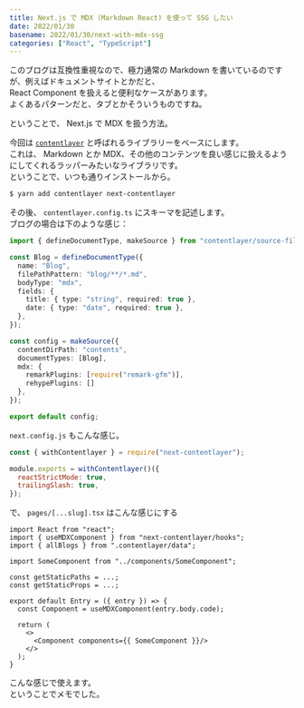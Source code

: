 ```yaml
---
title: Next.js で MDX (Markdown React) を使って SSG したい
date: 2022/01/30
basename: 2022/01/30/next-with-mdx-ssg
categories: ["React", "TypeScript"]
---
```


このブログは互換性重視なので、極力通常の Markdown を書いているのですが、例えばドキュメントサイトとかだと、  
React Component を扱えると便利なケースがあります。  
よくあるパターンだと、タブとかそういうものですね。

ということで、 Next.js で MDX を扱う方法。

今回は [`contentlayer`](https://yarnpkg.com/package/contentlayer) と呼ばれるライブラリーをベースにします。  
これは、 Markdown とか MDX、その他のコンテンツを良い感じに扱えるようにしてくれるラッパーみたいなライブラリです。  
ということで、いつも通りインストールから。

```bash
$ yarn add contentlayer next-contentlayer
```

その後、 `contentlayer.config.ts` にスキーマを記述します。  
ブログの場合は下のような感じ：

```typescript:contentlayer.config.ts
import { defineDocumentType, makeSource } from "contentlayer/source-files";

const Blog = defineDocumentType({
  name: "Blog",
  filePathPattern: "blog/**/*.md",
  bodyType: "mdx",
  fields: {
    title: { type: "string", required: true },
    date: { type: "date", required: true },
  },
});

const config = makeSource({
  contentDirPath: "contents",
  documentTypes: [Blog],
  mdx: {
    remarkPlugins: [require("remark-gfm")],
    rehypePlugins: []
  },
});

export default config;
```

`next.config.js` もこんな感じ。

```typescript:next.config.js
const { withContentlayer } = require("next-contentlayer");

module.exports = withContentlayer()({
  reactStrictMode: true,
  trailingSlash: true,
});

```

で、 `pages/[...slug].tsx` はこんな感じにする

```tsx:pages/[...slug].tsx
import React from "react";
import { useMDXComponent } from "next-contentlayer/hooks";
import { allBlogs } from ".contentlayer/data";

import SomeComponent from "../components/SomeComponent";

const getStaticPaths = ...;
const getStaticProps = ...;

export default Entry = ({ entry }) => {
  const Component = useMDXComponent(entry.body.code);

  return (
    <>
      <Component components={{ SomeComponent }}/>
    </>
  );
}
```

こんな感じで使えます。  
ということでメモでした。
